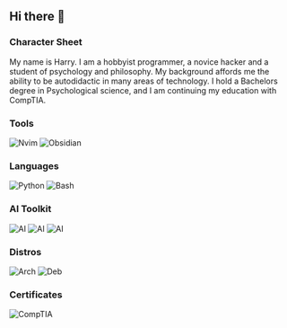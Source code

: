 ## Hi there 👋

<!--
**hazm8/hazm8** is a ✨ _special_ ✨ repository because its `README.md` (this file) appears on your GitHub profile.

Here are some ideas to get you started:

- 🔭 I’m currently working on ...
- 🌱 I’m currently learning ...
- 👯 I’m looking to collaborate on ...
- 🤔 I’m looking for help with ...
- 💬 Ask me about ...
- 📫 How to reach me: ...
- 😄 Pronouns: ...
- ⚡ Fun fact: ...
-->


### Character Sheet
My name is Harry. I am a hobbyist programmer, a novice hacker and a student of psychology and philosophy. My background affords me the ability to be autodidactic in many areas of technology. I hold a Bachelors degree in Psychological science, and I am continuing my education with CompTIA. 
### Tools
![Nvim](https://img.shields.io/badge/neovim-seagreen?style=for-the-badge&logo=neovim&logoColor=white) ![Obsidian](https://img.shields.io/badge/Obsidian-indigo?style=for-the-badge&logo=obsidian)
### Languages
![Python](https://img.shields.io/badge/python-2e4f8b?style=for-the-badge&logo=python&logoColor=white) ![Bash](https://img.shields.io/badge/Bash-2e4f8b?style=for-the-badge&logo=gnubash&logoColor=white)
### AI Toolkit
 ![AI](https://img.shields.io/badge/perplexity-dodgerblue?style=for-the-badge&logo=perplexity&logoColor=white) ![AI](https://img.shields.io/badge/Ollama-dodgerblue?style=for-the-badge&logo=ollama) ![AI](https://img.shields.io/badge/Stable_Diffusion-dodgerblue?style=for-the-badge&logo=anthropic)
### Distros
![Arch](https://img.shields.io/badge/Arch-black?style=for-the-badge&logo=archlinux&logoColor=white) ![Deb](https://img.shields.io/badge/Debian-black?style=for-the-badge&logo=debian&logoColor=white)
### Certificates
![CompTIA](https://img.shields.io/badge/CompTIA_A+-C8202F?style=for-the-badge)

